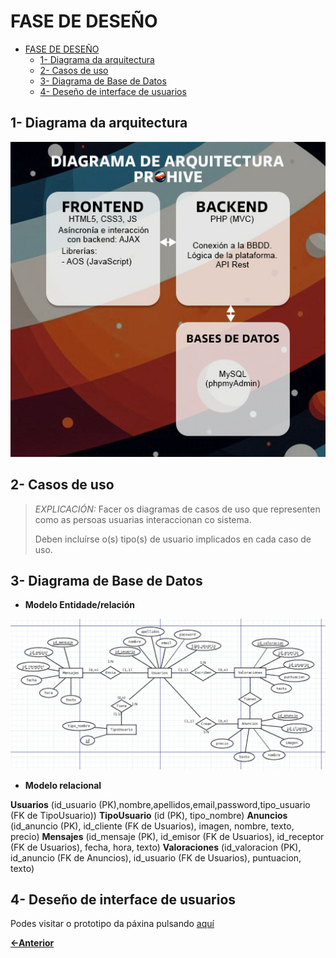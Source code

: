 # FASE DE DESEÑO

- [FASE DE DESEÑO](#fase-de-deseño)
  - [1- Diagrama da arquitectura](#1--diagrama-da-arquitectura)
  - [2- Casos de uso](#2--casos-de-uso)
  - [3- Diagrama de Base de Datos](#3--diagrama-de-base-de-datos)
  - [4- Deseño de interface de usuarios](#4--deseño-de-interface-de-usuarios)

## 1- Diagrama da arquitectura

![image](../img/d_arquitectura.jpg)

## 2- Casos de uso

> *EXPLICACIÓN:* Facer os diagramas de casos de uso que representen como as persoas usuarias interaccionan co sistema.
>
>Deben incluírse o(s) tipo(s) de usuario implicados en cada caso de uso.

## 3- Diagrama de Base de Datos

- **Modelo Entidade/relación**

![image](../img/bbdd_esquema.jpg)

- **Modelo relacional**

**Usuarios** (id_usuario (PK),nombre,apellidos,email,password,tipo_usuario (FK de TipoUsuario))
**TipoUsuario** (id (PK), tipo_nombre)
**Anuncios** (id_anuncio (PK), id_cliente (FK de Usuarios), imagen, nombre, texto, precio)
**Mensajes** (id_mensaje (PK), id_emisor (FK de Usuarios), id_receptor (FK de Usuarios), fecha, hora, texto)
**Valoraciones** (id_valoracion (PK), id_anuncio (FK de Anuncios), id_usuario (FK de Usuarios), puntuacion, texto)


## 4- Deseño de interface de usuarios

Podes visitar o prototipo da páxina pulsando [aquí](https://www.figma.com/design/YkZ0R1c2W19m5aeZLIEK6e/ProHive?node-id=0-1&p=f&t=w8pCzs5vOATi2o5e-0)

[**<-Anterior**](../../README.md)
